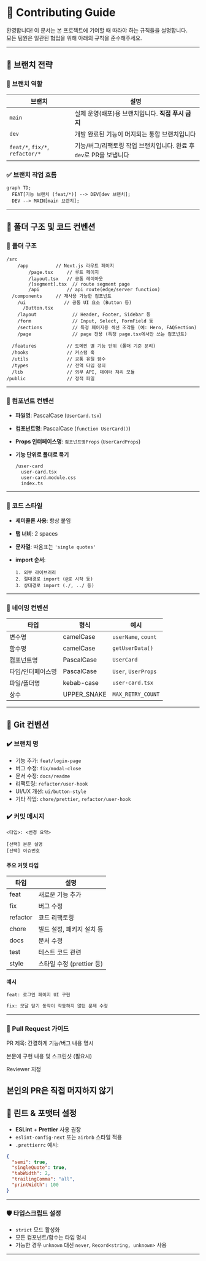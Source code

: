 # 🤝 Contributing Guide

환영합니다! 이 문서는 본 프로젝트에 기여할 때 따라야 하는 규칙들을 설명합니다.  
모든 팀원은 일관된 협업을 위해 아래의 규칙을 준수해주세요.

---

## 🚀 브랜치 전략

### 📌 브랜치 역할

| 브랜치                          | 설명                                                                |
| ------------------------------- | ------------------------------------------------------------------- |
| `main`                          | 실제 운영(배포)용 브랜치입니다. **직접 푸시 금지**                  |
| `dev`                           | 개발 완료된 기능이 머지되는 통합 브랜치입니다                       |
| `feat/*`, `fix/*`, `refactor/*` | 기능/버그/리팩토링 작업 브랜치입니다. 완료 후 `dev`로 PR을 보냅니다 |

### ✅ 브랜치 작업 흐름

```mermaid
graph TD;
  FEAT[기능 브랜치 (feat/*)] --> DEV[dev 브랜치];
  DEV --> MAIN[main 브랜치];
```

---

## 📂 폴더 구조 및 코드 컨벤션

### 📁 폴더 구조

```
/src
	/app          // Next.js 라우트 페이지
		/page.tsx     // 루트 페이지
		/layout.tsx   // 공통 레이아웃
		/[segment].tsx  // route segment page
		/api          // api route(edge/server function)
  /components     // 재사용 가능한 컴포넌트
    /ui              // 공통 UI 요소 (Button 등)
      /Button.tsx
    /layout             // Header, Footer, Sidebar 등
    /form               // Input, Select, FormField 등
    /sections           // 특정 페이지용 섹션 조각들 (예: Hero, FAQSection)
    /page               // page 전용 (특정 page.tsx에서만 쓰는 컴포넌트)

  /features           // 도메인 별 기능 단위 (폴더 기준 분리)
  /hooks              // 커스텀 훅
  /utils              // 공통 유틸 함수
  /types              // 전역 타입 정의
  /lib                // 외부 API, 데이터 처리 모듈
/public               // 정적 파일
```

---

### 🧱 컴포넌트 컨벤션

- **파일명**: PascalCase (`UserCard.tsx`)
- **컴포넌트명**: PascalCase (`function UserCard()`)
- **Props 인터페이스명**: `컴포넌트명Props` (`UserCardProps`)
- **기능 단위로 폴더로 묶기**

  ```bash
  /user-card
    user-card.tsx
    user-card.module.css
    index.ts

  ```

---

### 🧾 코드 스타일

- **세미콜론 사용**: 항상 붙임
- **탭 너비**: 2 spaces
- **문자열**: 따옴표는 `'single quotes'`
- **import 순서**:

  ```
  1. 외부 라이브러리
  2. 절대경로 import (@로 시작 등)
  3. 상대경로 import (./, ../ 등)

  ```

---

### 🧠 네이밍 컨벤션

| 타입              | 형식        | 예시                |
| ----------------- | ----------- | ------------------- |
| 변수명            | camelCase   | `userName`, `count` |
| 함수명            | camelCase   | `getUserData()`     |
| 컴포넌트명        | PascalCase  | `UserCard`          |
| 타입/인터페이스명 | PascalCase  | `User`, `UserProps` |
| 파일/폴더명       | kebab-case  | `user-card.tsx`     |
| 상수              | UPPER_SNAKE | `MAX_RETRY_COUNT`   |

---

## 🔀 Git 컨벤션

### ✔️ 브랜치 명

- 기능 추가: `feat/login-page`
- 버그 수정: `fix/modal-close`
- 문서 수정: `docs/readme`
- 리팩토링: `refactor/user-hook`
- UI/UX 개선: `ui/button-style`
- 기타 작업: `chore/prettier`, `refactor/user-hook`

### ✔️ 커밋 메시지

```
<타입>: <변경 요약>

[선택] 본문 설명
[선택] 이슈번호

```

#### 주요 커밋 타입

| 타입     | 설명                      |
| -------- | ------------------------- |
| feat     | 새로운 기능 추가          |
| fix      | 버그 수정                 |
| refactor | 코드 리팩토링             |
| chore    | 빌드 설정, 패키지 설치 등 |
| docs     | 문서 수정                 |
| test     | 테스트 코드 관련          |
| style    | 스타일 수정 (prettier 등) |

#### 예시

```bash
feat: 로그인 페이지 UI 구현

fix: 모달 닫기 동작이 작동하지 않던 문제 수정

```

---

### 🙏 Pull Request 가이드

PR 제목: 간결하게 기능/버그 내용 명시

본문에 구현 내용 및 스크린샷 (필요시)

Reviewer 지정

## 본인의 PR은 직접 머지하지 않기

## 🔧 린트 & 포맷터 설정

- **ESLint** + **Prettier** 사용 권장
- `eslint-config-next` 또는 `airbnb` 스타일 적용
- `.prettierrc` 예시:

```json
{
  "semi": true,
  "singleQuote": true,
  "tabWidth": 2,
  "trailingComma": "all",
  "printWidth": 100
}
```

---

### 🛡️ 타입스크립트 설정

- `strict` 모드 활성화
- 모든 컴포넌트/함수는 타입 명시
- 가능한 경우 `unknown` 대신 `never`, `Record<string, unknown>` 사용

---
